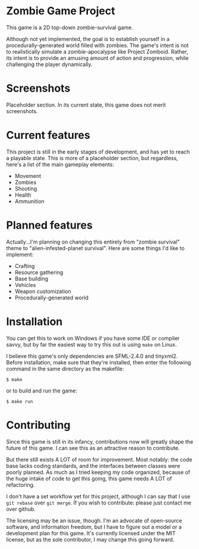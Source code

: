 # Zombie Game Project

This game is a 2D top-down zombie-survival game.

Although not yet implemented, the goal is to establish yourself in a
procedurally-generated world filled with zombies. The game's intent is not to
realistically simulate a zombie-apocalypse like Project Zomboid. Rather, its
intent is to provide an amusing amount of action and progression, while
challenging the player dynamically.

# Screenshots

Placeholder section. In its current state, this game does not merit screenshots.

# Current features

This project is still in the early stages of development, and has yet to reach
a playable state. This is more of a placeholder section, but regardless, here's
a list of the main gameplay elements:

* Movement
* Zombies
* Shooting
* Health
* Ammunition

# Planned features

Actually...I'm planning on changing this entirely from "zombie survival" theme
to "alien-infested-planet survival". Here are some things I'd like to
implement:

* Crafting
* Resource gathering
* Base building
* Vehicles
* Weapon customization
* Procedurally-generated world

# Installation

You can get this to work on Windows if you have some IDE or compiler savvy, but
by far the easiest way to try this out is using `make` on Linux.

I believe this game's only dependencies are SFML-2.4.0 and tinyxml2. Before
installation, make sure that they're installed, then enter the following
command in the same directory as the makefile:

`$ make`

or to build and run the game:

`$ make run`

# Contributing

Since this game is still in its infancy, contributions now will greatly shape
the future of this game. I can see this as an attractive reason to contribute.

But there still exists A LOT of room for improvement. Most notably: the code
base lacks coding standards, and the interfaces between classes were poorly
planned. As much as I tried keeping my code organized, because of the huge
intake of code to get this going, this game needs A LOT of refactoring.

I don't have a set workflow yet for this project, although I can say that I use
`git rebase` over `git merge`. If you wish to contribute: please just contact
me over github.

The licensing may be an issue, though. I'm an advocate of open-source software,
and information freedom, but I have to figure out a model or a development plan
for this game. It's currently licensed under the MIT license, but as the sole
contributor, I may change this going forward.

